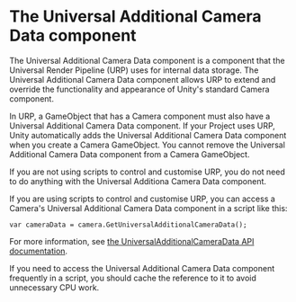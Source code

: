 # The Universal Additional Camera Data component

The Universal Additional Camera Data component is a component that the Universal Render Pipeline (URP) uses for internal data storage. The Universal Additional Camera Data component allows URP to extend and override the functionality and appearance of Unity's standard Camera component.

In URP, a GameObject that has a Camera component must also have a Universal Additional Camera Data component. If your Project uses URP, Unity automatically adds the Universal Additional Camera Data component when you create a Camera GameObject. You cannot remove the Universal Additional Camera Data component from a Camera GameObject.

If you are not using scripts to control and customise URP, you do not need to do anything with the Universal Additiona Camera Data component.

If you are using scripts to control and customise URP, you can access a Camera's Universal Additional Camera Data component in a script like this:

```
var cameraData = camera.GetUniversalAdditionalCameraData();
```

For more information, see [the UniversalAdditionalCameraData API documentation](../api/UnityEngine.Rendering.Universal.UniversalAdditionalCameraData.html).

If you need to access the Universal Additional Camera Data component frequently in a script, you should cache the reference to it to avoid unnecessary CPU work.
